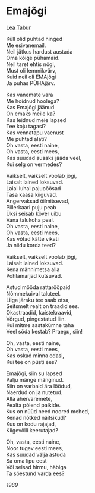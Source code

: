 # Emajõgi

[Lea Tabur](./)

Küll olid puhtad hinged  
Me esivanemail.  
Neil jätkus hardust austada  
Oma kõige pühamaid.  
Neil taret ehtis nõgi,  
Must oli lemmikvärv,  
Kuid neil oli EMAjõgi  
Ja puhas PÜHAjärv.

Kas vanemate vara  
Me hoidnud hoolega?  
Kas Emajõgi jäänud  
On emaks meile ka?  
Kas leidnud meie lapsed  
Tee koju tagasi?  
Kas vennatapu vaenust  
Me puhtad alati?  
Oh vasta, eesti naine,  
Oh vasta, eesti mees,  
Kas suudad ausaks jääda veel,  
Kui selg on vermedes?

Vaikselt, vaikselt voolab jõgi,  
Laisalt lained loksuvad.  
Laial luhal pajupõõsad  
Tasa kaasa kiiguvad.  
Angervaksad õilmitsevad,  
Pillerkaari puju peab  
Üksi seisab kõver uibu  
Vana talukoha peal.  
Oh vasta, eesti naine,  
Oh vasta, eesti mees,  
Kas võtad kätte vikati  
Ja niidu korda teed?

Vaikselt, vaikselt voolab jõgi,  
Laisalt lained loksuvad.  
Kena männimetsa alla  
Pohlamarjad kutsuvad.

Astud mööda rattarööpaid  
Nõmmekuival taluteel.  
Liiga järsku tee saab otsa,  
Seitsmelt realt on traadid ees.  
Okastraadid, kaistekraavid,  
Võrgud, pingestatud liin.  
Kui mitme aastakümne taha  
Veel sõda kestab? Praegu, siin!

Oh, vasta, eesti naine,  
Oh vasta, eesti mees,  
Kas oskad minna edasi,  
Kui tee on püsti ees?

Emajõgi, siin su lapsed  
Palju mänge mänginud.  
Siin on varbaid ära löödud,  
Naerdud on ja nutetud.  
Alla ahervaremete,  
Pealta põlend palkide.  
Kus on nüüd need noored mehed,  
Kenad nõtked näitsikud?  
Kus on kodu rajajad,  
Kiigevõlli keerutajad?

Oh, vasta, eesti naine,  
Noor tugev eesti mees,  
Kas suudad välja astuda  
Sa oma lipu eest  
Või seisad hirmu, häbiga  
Ta söestund varda ees?

_1989_

